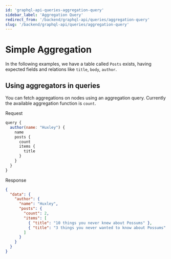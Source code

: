 ```yaml
---
id: 'graphql-api-queries-aggregation-query'
sidebar_label: 'Aggregation Query'
redirect_from: '/backend/graphql-api/queries/aggregation-query'
slug: '/backend/graphql-api/queries/aggregation-query'
---
```


# Simple Aggregation

In the following examples, we have a table called `Posts` exists, having expected fields and relations like `title`, `body`, `author`.

## Using aggregators in queries

You can fetch aggregations on nodes using an aggregation query. Currently the available aggregation function is `count`.

<div class="code-sample">
<div>
<label>Request</label>

```javascript
query {
  author(name: "Huxley") {
    name
    posts {
      count
      items {
        title
      }
    }
  }
}
```

</div>
<div>
<label>Response</label>

```json
{
  "data": {
    "author": {
      "name": "Huxley",
      "posts": {
        "count": 2,
        "items": [
          { "title": "10 things you never knew about Possums" },
          { "title": "3 things you never wanted to know about Possums" }
        ]
      }
    }
  }
}
```

</div>
</div>
